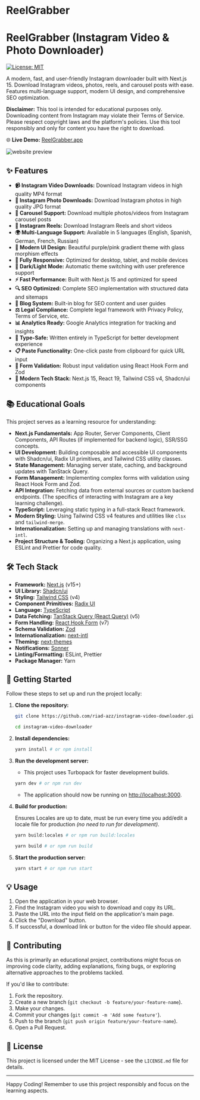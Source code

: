 # ReelGrabber
# ReelGrabber (Instagram Video & Photo Downloader)

[![License: MIT](https://img.shields.io/badge/License-MIT-yellow.svg)](https://opensource.org/licenses/MIT)

A modern, fast, and user-friendly Instagram downloader built with Next.js 15. 
Download Instagram videos, photos, reels, and carousel posts with ease. 
Features multi-language support, modern UI design, and comprehensive SEO optimization.

**Disclaimer:** This tool is intended for educational purposes only. Downloading
content from Instagram may violate their Terms of Service. Please respect
copyright laws and the platform's policies. Use this tool responsibly and only
for content you have the right to download.

🌐 **Live Demo:** [ReelGrabber.app](https://reelgrabber.app)

![website preview](https://github.com/user-attachments/assets/74e5db68-b5b5-425b-8734-81bbaedeb3c4)

## ✨ Features

- **📹 Instagram Video Downloads:** Download Instagram videos in high quality MP4 format
- **📸 Instagram Photo Downloads:** Download Instagram photos in high quality JPG format  
- **🎠 Carousel Support:** Download multiple photos/videos from Instagram carousel posts
- **📱 Instagram Reels:** Download Instagram Reels and short videos
- **🌍 Multi-Language Support:** Available in 5 languages (English, Spanish, German, French, Russian)
- **🎨 Modern UI Design:** Beautiful purple/pink gradient theme with glass morphism effects
- **📱 Fully Responsive:** Optimized for desktop, tablet, and mobile devices
- **🌙 Dark/Light Mode:** Automatic theme switching with user preference support
- **⚡ Fast Performance:** Built with Next.js 15 and optimized for speed
- **🔍 SEO Optimized:** Complete SEO implementation with structured data and sitemaps
- **📝 Blog System:** Built-in blog for SEO content and user guides
- **⚖️ Legal Compliance:** Complete legal framework with Privacy Policy, Terms of Service, etc.
- **📊 Analytics Ready:** Google Analytics integration for tracking and insights
- **🔧 Type-Safe:** Written entirely in TypeScript for better development experience
- **📋 Paste Functionality:** One-click paste from clipboard for quick URL input
- **🎯 Form Validation:** Robust input validation using React Hook Form and Zod
- **🚀 Modern Tech Stack:** Next.js 15, React 19, Tailwind CSS v4, Shadcn/ui components

## 📚 Educational Goals

This project serves as a learning resource for understanding:

- **Next.js Fundamentals:** App Router, Server Components, Client Components,
  API Routes (if implemented for backend logic), SSR/SSG concepts.
- **UI Development:** Building composable and accessible UI components with
  Shadcn/ui, Radix UI primitives, and Tailwind CSS utility classes.
- **State Management:** Managing server state, caching, and background updates
  with TanStack Query.
- **Form Management:** Implementing complex forms with validation using React
  Hook Form and Zod.
- **API Integration:** Fetching data from external sources or custom backend
  endpoints. (The specifics of interacting with Instagram are a key learning
  challenge).
- **TypeScript:** Leveraging static typing in a full-stack React framework.
- **Modern Styling:** Using Tailwind CSS v4 features and utilities like `clsx`
  and `tailwind-merge`.
- **Internationalization:** Setting up and managing translations with
  `next-intl`.
- **Project Structure & Tooling:** Organizing a Next.js application, using
  ESLint and Prettier for code quality.

## 🛠️ Tech Stack

- **Framework:** [Next.js](https://nextjs.org/) (v15+)
- **UI Library:** [Shadcn/ui](https://ui.shadcn.com/)
- **Styling:** [Tailwind CSS](https://tailwindcss.com/) (v4)
- **Component Primitives:** [Radix UI](https://www.radix-ui.com/)
- **Language:** [TypeScript](https://www.typescriptlang.org/)
- **Data Fetching:**
  [TanStack Query (React Query)](https://tanstack.com/query/latest) (v5)
- **Form Handling:** [React Hook Form](https://react-hook-form.com/) (v7)
- **Schema Validation:** [Zod](https://zod.dev/)
- **Internationalization:** [next-intl](https://next-intl-docs.vercel.app/)
- **Theming:** [next-themes](https://github.com/pacocoursey/next-themes)
- **Notifications:** [Sonner](https://sonner.emilkowal.ski/)
- **Linting/Formatting:** ESLint, Prettier
- **Package Manager:** Yarn

## 🚀 Getting Started

Follow these steps to set up and run the project locally:

1. **Clone the repository:**

   ```bash
   git clone https://github.com/riad-azz/instagram-video-downloader.git
   ```

   ```bash
   cd instagram-video-downloader
   ```

2. **Install dependencies:**

   ```bash
   yarn install # or npm install
   ```

3. **Run the development server:**

   - This project uses Turbopack for faster development builds.

   ```bash
   yarn dev # or npm run dev
   ```

   - The application should now be running on
     [http://localhost:3000](http://localhost:3000).

4. **Build for production:**

   Ensures Locales are up to date, must be run every time you add/edit a locale
   file for production _(no need to run for development)_.

   ```bash
   yarn build:locales # or npm run build:locales
   ```

   ```bash
   yarn build # or npm run build
   ```

5. **Start the production server:**

   ```bash
   yarn start # or npm run start
   ```

## 💡 Usage

1. Open the application in your web browser.
2. Find the Instagram video you wish to download and copy its URL.
3. Paste the URL into the input field on the application's main page.
4. Click the "Download" button.
5. If successful, a download link or button for the video file should appear.

## 🤝 Contributing

As this is primarily an educational project, contributions might focus on
improving code clarity, adding explanations, fixing bugs, or exploring
alternative approaches to the problems tackled.

If you'd like to contribute:

1. Fork the repository.
2. Create a new branch (`git checkout -b feature/your-feature-name`).
3. Make your changes.
4. Commit your changes (`git commit -m 'Add some feature'`).
5. Push to the branch (`git push origin feature/your-feature-name`).
6. Open a Pull Request.

## 📜 License

This project is licensed under the MIT License - see the `LICENSE.md` file for
details.

---

Happy Coding! Remember to use this project responsibly and focus on the learning
aspects.
